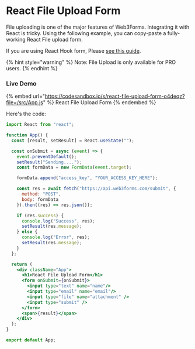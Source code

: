 # React File Upload Form

File uploading is one of the major features of Web3Forms. Integrating it with React is tricky. Using the following example, you can copy-paste a fully-working React File upload form.&#x20;

If you are using React Hook form, Please [see this guide](react-hook-form-file-upload.md).&#x20;

{% hint style="warning" %}
Note: File Upload is only available for PRO users.&#x20;
{% endhint %}

### Live Demo

{% embed url="https://codesandbox.io/s/react-file-upload-form-o4deqz?file=/src/App.js" %}
React File Upload Form
{% endembed %}

Here's the code:

```jsx
import React from "react";

function App() {
  const [result, setResult] = React.useState("");

  const onSubmit = async (event) => {
    event.preventDefault();
    setResult("Sending....");
    const formData = new FormData(event.target);

    formData.append("access_key", "YOUR_ACCESS_KEY_HERE");

    const res = await fetch("https://api.web3forms.com/submit", {
      method: "POST",
      body: formData
    }).then((res) => res.json());

    if (res.success) {
      console.log("Success", res);
      setResult(res.message);
    } else {
      console.log("Error", res);
      setResult(res.message);
    }
  };

  return (
    <div className="App">
      <h1>React File Upload Form</h1>
      <form onSubmit={onSubmit}>
        <input type="text" name="name"/>
        <input type="email" name="email"/>
        <input type="file" name="attachment" />
        <input type="submit" />
      </form>
      <span>{result}</span>
    </div>
  );
}

export default App;
```
